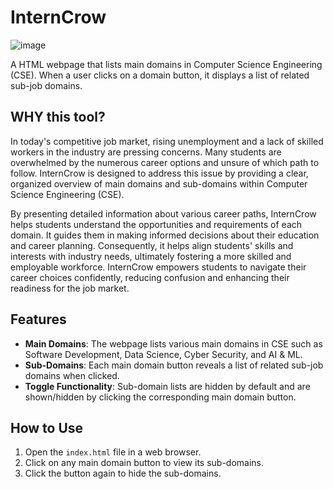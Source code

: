 # InternCrow

![image](https://github.com/progprnv/Interncrow/assets/145828371/1a385da4-ebb9-4822-8490-a253abf57e76)


A HTML webpage that lists main domains in Computer Science Engineering (CSE). When a user clicks on a domain button, it displays a list of related sub-job domains.

## WHY this tool?

In today's competitive job market, rising unemployment and a lack of skilled workers in the industry are pressing concerns. Many students are overwhelmed by the numerous career options and unsure of which path to follow. InternCrow is designed to address this issue by providing a clear, organized overview of main domains and sub-domains within Computer Science Engineering (CSE).

By presenting detailed information about various career paths, InternCrow helps students understand the opportunities and requirements of each domain. It guides them in making informed decisions about their education and career planning. Consequently, it helps align students' skills and interests with industry needs, ultimately fostering a more skilled and employable workforce. InternCrow empowers students to navigate their career choices confidently, reducing confusion and enhancing their readiness for the job market.


## Features 

- **Main Domains**: The webpage lists various main domains in CSE such as Software Development, Data Science, Cyber Security, and AI & ML.
- **Sub-Domains**: Each main domain button reveals a list of related sub-job domains when clicked.
- **Toggle Functionality**: Sub-domain lists are hidden by default and are shown/hidden by clicking the corresponding main domain button.

## How to Use

1. Open the `index.html` file in a web browser.
2. Click on any main domain button to view its sub-domains.
3. Click the button again to hide the sub-domains.
      
